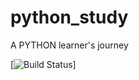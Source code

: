 # python_study

A PYTHON learner's journey

[![Build Status](https://api.travis-ci.org/repos/travis-ci/travis-web.svg?branches=python_study)]
